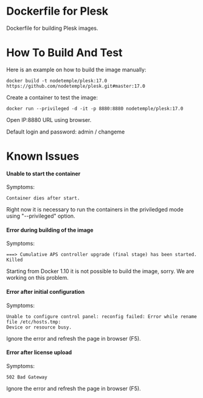 # Dockerfile for Plesk

Dockerfile for building Plesk images.

# How To Build And Test

Here is an example on how to build the image manually:

    docker build -t nodetemple/plesk:17.0 https://github.com/nodetemple/plesk.git#master:17.0

Create a container to test the image:

    docker run --privileged -d -it -p 8880:8880 nodetemple/plesk:17.0

Open IP:8880 URL using browser.

Default login and password: admin / changeme 

# Known Issues

#### Unable to start the container

Symptoms:

    Container dies after start.

Right now it is necessary to run the containers in the priviledged mode using "--privileged" option.

#### Error during building of the image

Symptoms:

    ===> Cumulative APS controller upgrade (final stage) has been started.
    Killed

Starting from Docker 1.10 it is not possible to build the image, sorry. We are working on this problem.

#### Error after initial configuration

Symptoms:

    Unable to configure control panel: reconfig failed: Error while rename file /etc/hosts.tmp:
    Device or resource busy.

Ignore the error and refresh the page in browser (F5).

#### Error after license upload

Symptoms:

    502 Bad Gateway

Ignore the error and refresh the page in browser (F5). 
